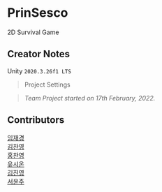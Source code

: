 # PrinSesco
2D Survival Game

## Creator Notes
Unity `2020.3.26f1 LTS`

>Project Settings

>*Team Project started on 17th February, 2022.*


## Contributors
[임재경](https://github.com/imjae)
<br>[김찬영](https://github.com/zzanyoung)
<br>[홍찬영](https://github.com/ChanYongH)
<br>[유시온](https://github.com/BigBear621)
<br>[김진영](https://github.com/KjinYoung)
<br>[서윤주](https://github.com/peewoong)
